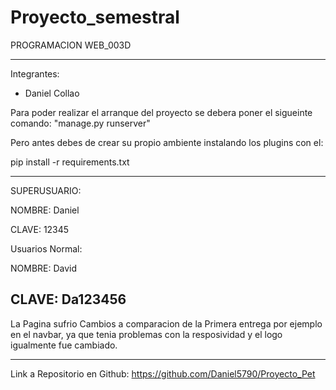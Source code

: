 # Proyecto_semestral

PROGRAMACION WEB_003D

--------------------------------------------------------------------
Integrantes: 

- Daniel Collao

Para poder realizar el arranque del proyecto se debera poner el sigueinte comando: "manage.py runserver"

Pero antes debes de crear su propio ambiente instalando los plugins con el:

pip install -r requirements.txt

--------------------------------------------------------------------

SUPERUSUARIO: 

NOMBRE: Daniel

CLAVE: 12345

Usuarios Normal:

NOMBRE: David

CLAVE: Da123456
--------------------------------------------------------------------

La Pagina sufrio Cambios a comparacion de la Primera entrega por ejemplo en el navbar, ya que tenia problemas con la resposividad y el logo igualmente fue cambiado.

--------------------------------------------------------------------
Link a Repositorio en Github: https://github.com/Daniel5790/Proyecto_Pet

